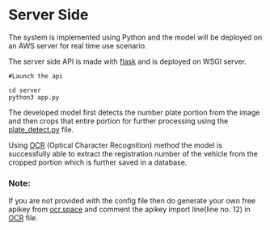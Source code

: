 # Server Side

The system is implemented using Python and the model will be deployed on an AWS server for real time use scenario.

The server side API is made with [flask](https://flask.palletsprojects.com/en/1.1.x/) and is deployed on WSGI server.

```
#Launch the api

cd server
python3 app.py
```

The developed model first detects the number plate portion from the image and then crops that entire portion for further processing using the [plate_detect.py](./plate_detect.py) file.

Using [OCR](./OCR.py) (Optical Character Recognition) method the model is successfully able to extract the registration number of the vehicle from the cropped portion which is further saved in a database. 

### Note:

If you are not provided with the config file then do generate your own free apikey from [ocr.space](https://ocr.space/ocrapi) and comment the apikey import line(line no. 12) in [OCR](./OCR.py) file.